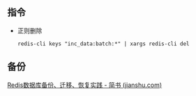 ## 指令

- 正则删除

  `redis-cli keys "inc_data:batch:*" | xargs redis-cli del`

## 备份

[Redis数据库备份、迁移、恢复实践 - 简书 (jianshu.com)](https://www.jianshu.com/p/c11ea24670f4)
